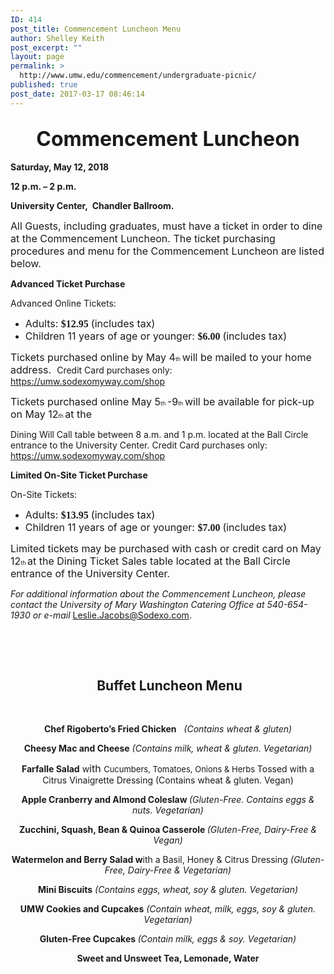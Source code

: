 ```yaml
---
ID: 414
post_title: Commencement Luncheon Menu
author: Shelley Keith
post_excerpt: ""
layout: page
permalink: >
  http://www.umw.edu/commencement/undergraduate-picnic/
published: true
post_date: 2017-03-17 08:46:14
---
```

<h2 style="text-align: center"><span style="font-size: xx-large"><strong>Commencement Luncheon</strong> </span></h2>
<strong>Saturday, May 12, 2018</strong>

<strong>12 p.m. – 2 p.m.</strong>

<strong>University Center,  Chandler Ballroom.</strong>

<span style="font-size: medium">All Guests, including graduates, must have a ticket in order to dine at the Commencement Luncheon. The ticket purchasing procedures and menu for the Commencement Luncheon are listed below. </span>

<strong>Advanced Ticket Purchase</strong>

Advanced Online Tickets:
<ul>
 	<li><span style="font-size: medium">Adults: </span><b><span style="font-family: Cambria,Cambria;font-size: medium">$12.95 </span></b><span style="font-size: medium">(includes tax) </span></li>
 	<li><span style="font-size: medium">Children 11 years of age or younger: </span><b><span style="font-family: Cambria,Cambria;font-size: medium">$6.00 </span></b><span style="font-size: medium">(includes tax) </span></li>
</ul>
<span style="font-size: medium">Tickets purchased online by May 4</span><span style="font-size: xx-small">th </span><span style="font-size: medium">will be mailed to your home address.  </span>Credit Card purchases only: <a href="https://umw.sodexomyway.com/shop">https://umw.sodexomyway.com/shop</a>

<span style="font-size: medium">Tickets purchased online May 5</span><span style="font-size: xx-small">th </span><span style="font-size: medium">-9</span><span style="font-size: xx-small">th </span><span style="font-size: medium">will be available for pick-up on May 12</span><span style="font-size: xx-small">th </span><span style="font-size: medium">at the </span>

Dining Will Call table between 8 a.m. and 1 p.m. located at the Ball Circle entrance to the University Center. Credit Card purchases only: <a href="https://umw.sodexomyway.com/shop">https://umw.sodexomyway.com/shop</a>

<strong>Limited On-Site Ticket Purchase</strong>

On-Site Tickets:
<ul>
 	<li><span style="font-size: medium">Adults: </span><b><span style="font-family: Cambria,Cambria;font-size: medium">$13.95 </span></b><span style="font-size: medium">(includes tax) </span></li>
 	<li><span style="font-size: medium">Children 11 years of age or younger: </span><b><span style="font-family: Cambria,Cambria;font-size: medium">$7.00 </span></b><span style="font-size: medium">(includes tax) </span></li>
</ul>
<span style="font-size: medium">Limited tickets may be purchased with cash or credit card on May 12</span><span style="font-size: xx-small">th </span><span style="font-size: medium">at the Dining Ticket Sales table located at the Ball Circle entrance of the University Center. </span>

<em>For additional information about the Commencement Luncheon, please contact the University of Mary Washington Catering Office at 540-654-1930 or e-mail </em><a href="http://Leslie.Jacobs@Sodexo.com.">Leslie.Jacobs@Sodexo.com.</a>

&nbsp;

&nbsp;
<h2 style="text-align: center"><strong> Buffet Luncheon Menu</strong></h2>
&nbsp;
<p style="text-align: center"><strong>Chef Rigoberto’s Fried Chicken</strong>   <em>(Contains wheat &amp; gluten)</em></p>
<p style="text-align: center"><strong>Cheesy Mac and Cheese</strong><em> (Contains milk, wheat &amp; gluten. Vegetarian)</em></p>
<p style="text-align: center"><strong>Farfalle Salad</strong> w<span style="font-size: medium">ith </span><span style="font-size: small">Cucumbers, Tomatoes, Onions &amp; Herbs </span>Tossed with a Citrus Vinaigrette Dressing (Contains wheat &amp; gluten. Vegan)</p>
<p style="text-align: center"><strong>Apple Cranberry and Almond Coleslaw </strong><em>(Gluten-Free. Contains eggs &amp; nuts. Vegetarian)</em></p>
<p style="text-align: center"><strong>Zucchini, Squash, Bean &amp; Quinoa Casserole </strong><em>(Gluten-Free, Dairy-Free &amp; Vegan)</em></p>
<p style="text-align: center"><strong>Watermelon and Berry Salad w</strong>ith a Basil, Honey &amp; Citrus Dressing <em>(Gluten-Free, Dairy-Free &amp; Vegetarian)</em></p>
<p style="text-align: center"><strong>Mini Biscuits</strong> <em>(Contains eggs, wheat, soy &amp; gluten. Vegetarian)</em></p>
<p style="text-align: center"><strong>UMW Cookies and Cupcakes</strong> <em>(Contain wheat, milk, eggs, soy &amp; gluten. Vegetarian)</em></p>
<p style="text-align: center"><strong>Gluten-Free Cupcakes </strong><em>(Contain milk, eggs &amp; soy. Vegetarian)</em></p>
<p style="text-align: center"><strong>Sweet and Unsweet Tea, Lemonade, Water</strong></p>
&nbsp;